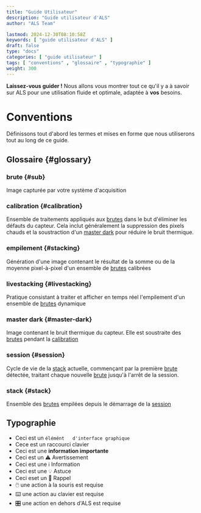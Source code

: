 ```yaml
---
title: "Guide Utilisateur"
description: "Guide utilisateur d'ALS"
author: "ALS Team"

lastmod: 2024-12-30T08:10:58Z
keywords: [ "guide utilisateur d'ALS" ]
draft: false
type: "docs"
categories: [ "guide utilisateur" ]
tags: [ "conventions" , "glossaire" , "typographie" ]
weight: 300
---
```


**Laissez-vous guider !** Nous allons vous montrer tout ce qu'il y a à savoir sur ALS pour une utilisation fluide et
optimale, adaptée à **vos** besoins.

# Conventions

Définissons tout d'abord les termes et mises en forme que nous utiliserons tout au long de ce guide.

## Glossaire {#glossary}

### brute {#sub}

Image capturée par votre système d'acquisition

### calibration {#calibration}

Ensemble de traitements appliqués aux [brutes](#sub) dans le but d'éliminer les défauts du capteur. Cela inclut
généralement la suppression des pixels chauds et la soustraction d'un [master dark](#master-dark) pour réduire le bruit
thermique.

### empilement {#stacking}

Génération d'une image contenant le résultat de la somme ou de la moyenne pixel-à-pixel d'un ensemble de [brutes](#sub)
calibrées

### livestacking {#livestacking}
Pratique consistant à traiter et afficher en temps réel l'empilement d'un ensemble de [brutes](#sub) dynamique

### master dark {#master-dark}

Image contenant le bruit thermique du capteur. Elle est soustraite des [brutes](#sub) pendant la [calibration](#calibration) 

### session {#session}

Cycle de vie de la [stack](#stack) actuelle, commençant par la première [brute](#sub) détectée, traitant chaque
nouvelle [brute](#sub) jusqu'à l'arrêt de la session.

### stack {#stack}

Ensemble des [brutes](#sub) empilées depuis le démarrage de la [session](#session)

## Typographie

- Ceci est un `élémént   d'interface graphique`
- Cece est un <span class="als-ks">raccourci clavier</span>
- Ceci est une **information importante**
- Ceci est un ⚠️ Avertissement
- Ceci est une ℹ️ Information
- Ceci est une 💡 Astuce
- Ceci eset un 🧠 Rappel
- 🖱️ une action à la souris est requise
- ⌨️ une action au clavier est requise
- 🎛️ une action en dehors d'ALS est requise

